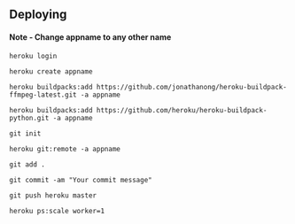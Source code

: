 ## Deploying

#### Note - Change appname to any other name

    heroku login

    heroku create appname
 
    heroku buildpacks:add https://github.com/jonathanong/heroku-buildpack-ffmpeg-latest.git -a appname

    heroku buildpacks:add https://github.com/heroku/heroku-buildpack-python.git -a appname

    git init

    heroku git:remote -a appname

    git add .

    git commit -am "Your commit message"

    git push heroku master

    heroku ps:scale worker=1
